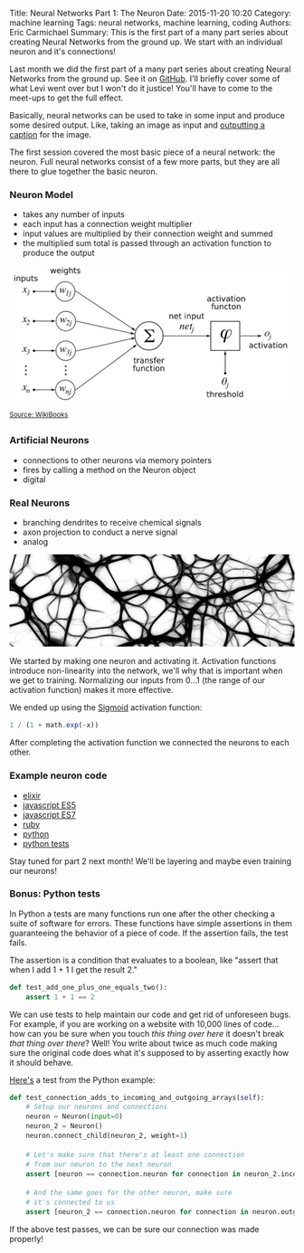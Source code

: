 Title: Neural Networks Part 1: The Neuron
Date: 2015-11-20 10:20
Category: machine learning
Tags: neural networks, machine learning, coding
Authors: Eric Carmichael
Summary: This is the first part of a many part series about creating Neural Networks from the ground up. We start with an individual neuron and it's connections!

Last month we did the first part of a many part series about creating Neural Networks
from the ground up.  See it on [GitHub](https://github.com/dev-coop/neural-net-hacking-examples).
I'll briefly cover some of what Levi went over but I won't do it justice! 
You'll have to come to the meet-ups to get the full effect.

Basically, neural networks can be used to take in some input and produce some desired output.
Like, taking an image as input and [outputting a caption](http://www.digitaltrends.com/computing/realtime-neural-network-amsterdam/) for the image.

The first session covered the most basic piece of a neural network: the neuron. Full
neural networks consist of a few more parts, but they are all there to glue together
the basic neuron.

### Neuron Model

- takes any number of inputs
- each input has a connection weight multiplier
- input values are multiplied by their connection weight and summed
- the multiplied sum total is passed through an activation function to produce the output
 
![Neuron Model](/images/neuron-model.png)

<sup>[Source: WikiBooks](https://en.wikibooks.org/wiki/Artificial_Neural_Networks/Activation_Functions)</sup>


### Artificial Neurons

 - connections to other neurons via memory pointers
 - fires by calling a method on the Neuron object
 - digital

### Real Neurons

 - branching dendrites to receive chemical signals
 - axon projection to conduct a nerve signal
 - analog

![Neuron](/images/neuron.png)

We started by making one neuron and activating it. Activation functions
introduce non-linearity into the network, we'll why that is important when we get to training.
Normalizing our inputs from 0...1 (the range of our activation function) makes it more effective.

We ended up using the [Sigmoid](http://www.wikiwand.com/en/Sigmoid_function) activation function:

```js
1 / (1 + math.exp(-x))
```

After completing the activation function we connected the neurons to each other.

### Example neuron code

 * [elixir](https://github.com/dev-coop/neural-net-hacking-examples/blob/master/elixir/neuron.exs)
 * [javascript ES5](https://github.com/dev-coop/neural-net-hacking-examples/blob/master/es5/neuronet.js)
 * [javascript ES7](https://github.com/dev-coop/neural-net-hacking-examples/blob/master/es7/Neuron.js)
 * [ruby](https://github.com/kblake/neural-network)
 * [python](https://github.com/dev-coop/neural-net-hacking-examples/blob/master/python/Part%201/neural_network_with_connections.py)
 * [python tests](https://github.com/dev-coop/neural-net-hacking-examples/blob/master/python/Part%201/neural_network_with_connections_tests.py)

Stay tuned for part 2 next month! We'll be layering and maybe even training our neurons!

### Bonus: Python tests

In Python a tests are many functions run one after the other checking a suite of software for errors.
These functions have simple assertions in them guaranteeing the behavior of a piece of code.
If the assertion fails, the test fails.

The assertion is a condition that evaluates to a boolean, like "assert that when I add 1 + 1 I get the result 2."

```python
def test_add_one_plus_one_equals_two():
    assert 1 + 1 == 2
```

We can use tests to help maintain our code and get rid of unforeseen bugs. For example, if you
are working on a website with 10,000 lines of code... how can you be sure when you touch *this thing over here*
it doesn't break *that thing over there*? Well! You write about twice as much code making sure the original
code does what it's supposed to by asserting exactly how it should behave.

[Here's](https://github.com/dev-coop/neural-net-hacking-examples/blob/master/python/Part%201/neural_network_with_connections_tests.py) a test from the Python example:

```python
def test_connection_adds_to_incoming_and_outgoing_arrays(self):
    # Setup our neurons and connections
    neuron = Neuron(input=0)
    neuron_2 = Neuron()
    neuron.connect_child(neuron_2, weight=1)

    # Let's make sure that there's at least one connection
    # from our neuron to the next neuron
    assert [neuron == connection.neuron for connection in neuron_2.incoming_neurons].count(True) == 1

    # And the same goes for the other neuron, make sure
    # it's connected to us
    assert [neuron_2 == connection.neuron for connection in neuron.outgoing_neurons].count(True) == 1
```

If the above test passes, we can be sure our connection was made properly!

